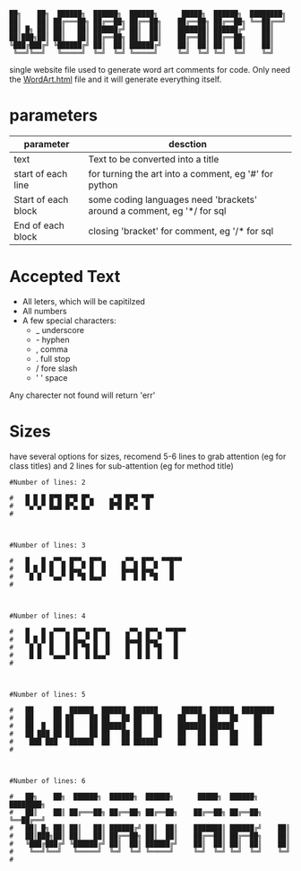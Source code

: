 ```
██╗    ██╗  ██████╗  ██████╗  ██████╗      █████╗  ██████╗  ████████╗ 
██║    ██║ ██╔═══██╗ ██╔══██╗ ██╔══██╗    ██╔══██╗ ██╔══██╗ ╚══██╔══╝ 
██║ █╗ ██║ ██║   ██║ ██████╔╝ ██║  ██║    ███████║ ██████╔╝    ██║    
██║███╗██║ ██║   ██║ ██╔══██╗ ██║  ██║    ██╔══██║ ██╔══██╗    ██║    
╚███╔███╔╝ ╚██████╔╝ ██║  ██║ ██████╔╝    ██║  ██║ ██║  ██║    ██║    
 ╚══╝╚══╝   ╚═════╝  ╚═╝  ╚═╝ ╚═════╝     ╚═╝  ╚═╝ ╚═╝  ╚═╝    ╚═╝   
```
 single website file used to generate word art comments for code. Only need the [WordArt.html](WordArt.html) file and it will generate everything itself.

# parameters

|parameter| desction|
|-|-|
| text | Text to be converted into a title |
| start of each line | for turning the art into a comment, eg '#' for python |
| Start of each block | some coding languages need 'brackets' around a comment, eg '*/ for sql |
| End of each block | closing 'bracket' for comment, eg '/* for sql | 

# Accepted Text

- All leters, which will be capitilzed
- All numbers
- A few special characters: 
  - _  underscore
  - \- hyphen 
  - , comma
  - . full stop
  - / fore slash
  - ' ' space

Any charecter not found will return 'err'

 # Sizes
 have several options for sizes, recomend 5-6 lines to grab attention (eg for class titles) and 2 lines for sub-attention (eg for method title)

```
#Number of lines: 2

#   █ █ █ █▀█ █▀█ █▀▄    ▄▀█ █▀█ ▀█▀ 
#   ▀▄▀▄▀ █▄█ █▀▄ █▄▀    █▀█ █▀▄  █  
#



#Number of lines: 3

#   █   █ ▄▀▀▄ █▀▀▄ █▀▀▄    ▄▀▀▄ █▀▀▄ ▀▀█▀▀ 
#   █ █ █ █  █ █▄▄▀ █  █    █▄▄█ █▄▄▀   █   
#    █ █  ▀▄▄▀ █ ▀█ █▄▄▀    █  █ █ ▀█   █   
#



#Number of lines: 4

#   █   █ ▄▀▀▀▄ █▀▀▄ █▀▀▄    ▄▀▀▄ █▀▀▄ ▀▀█▀▀ 
#   █ █ █ █   █ █▄▄▀ █  █    █▄▄█ █▄▄▀   █   
#    █ █  █   █ █ ▀█ █  █    █  █ █ ▀█   █   
#    █ █  ▀▄▄▄▀ █  █ █▄▄▀    █  █ █  █   █   
#



#Number of lines: 5

#   ██     ██  ██████  ██████  ██████      █████  ██████  ████████ 
#   ██     ██ ██    ██ ██   ██ ██   ██    ██   ██ ██   ██    ██    
#   ██  █  ██ ██    ██ ██████  ██   ██    ███████ ██████     ██    
#   ██ ███ ██ ██    ██ ██   ██ ██   ██    ██   ██ ██   ██    ██    
#    ███ ███   ██████  ██   ██ ██████     ██   ██ ██   ██    ██    
#



#Number of lines: 6

#   ██╗    ██╗  ██████╗  ██████╗  ██████╗      █████╗  ██████╗  ████████╗ 
#   ██║    ██║ ██╔═══██╗ ██╔══██╗ ██╔══██╗    ██╔══██╗ ██╔══██╗ ╚══██╔══╝ 
#   ██║ █╗ ██║ ██║   ██║ ██████╔╝ ██║  ██║    ███████║ ██████╔╝    ██║    
#   ██║███╗██║ ██║   ██║ ██╔══██╗ ██║  ██║    ██╔══██║ ██╔══██╗    ██║    
#   ╚███╔███╔╝ ╚██████╔╝ ██║  ██║ ██████╔╝    ██║  ██║ ██║  ██║    ██║    
#    ╚══╝╚══╝   ╚═════╝  ╚═╝  ╚═╝ ╚═════╝     ╚═╝  ╚═╝ ╚═╝  ╚═╝    ╚═╝    
#
```